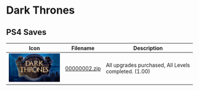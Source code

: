 # Dark Thrones

## PS4 Saves

| Icon | Filename | Description |
|------|----------|-------------|
| ![Dark Thrones](icon0.png) | [00000002.zip](00000002.zip) | All upgrades purchased, All Levels completed. (1.00) |
